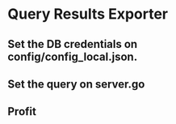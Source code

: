 # Query Results Exporter

## Set the DB credentials on config/config_local.json.
## Set the query on server.go
## Profit
